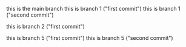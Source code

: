 this is the main branch
this is branch 1 ("first commit")
this is branch 1 ("second commit")

this is branch 2 ("first commit")

this is branch 5 ("first commit")
this is branch 5 ("second commit")


